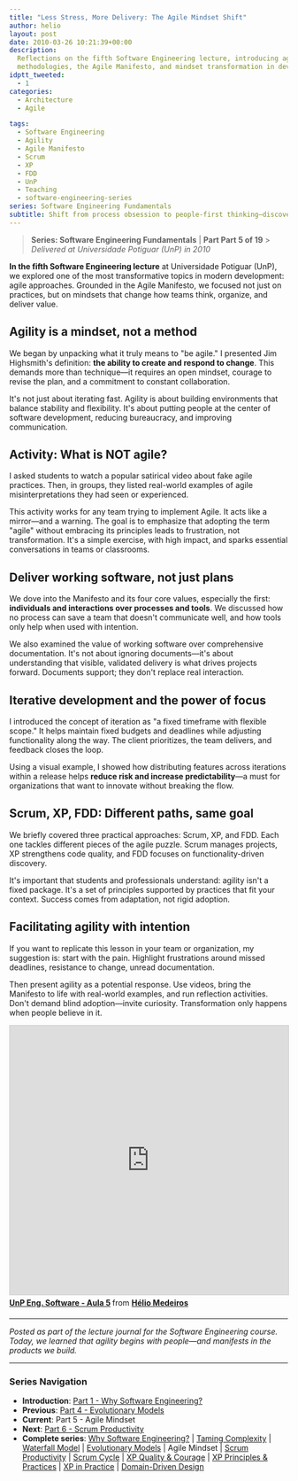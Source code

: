 ```yaml
---
title: "Less Stress, More Delivery: The Agile Mindset Shift"
author: helio
layout: post
date: 2010-03-26 10:21:39+00:00
description:
  Reflections on the fifth Software Engineering lecture, introducing agile
  methodologies, the Agile Manifesto, and mindset transformation in development.
idptt_tweeted:
  - 1
categories:
  - Architecture
  - Agile

tags:
  - Software Engineering
  - Agility
  - Agile Manifesto
  - Scrum
  - XP
  - FDD
  - UnP
  - Teaching
  - software-engineering-series
series: Software Engineering Fundamentals
subtitle: Shift from process obsession to people-first thinking—discover how agile mindset values individuals, working software, customer collaboration, and responding to change over rigid adherence to plans
---
```


> **Series: Software Engineering Fundamentals** | **Part Part 5 of 19** > _Delivered at Universidade Potiguar (UnP) in 2010_

**In the fifth Software Engineering lecture** at Universidade Potiguar (UnP), we explored one of the most transformative topics in modern development: agile approaches. Grounded in the Agile Manifesto, we focused not just on practices, but on mindsets that change how teams think, organize, and deliver value.

## Agility is a mindset, not a method

We began by unpacking what it truly means to "be agile." I presented Jim Highsmith's definition: **the ability to create and respond to change**. This demands more than technique—it requires an open mindset, courage to revise the plan, and a commitment to constant collaboration.

It's not just about iterating fast. Agility is about building environments that balance stability and flexibility. It's about putting people at the center of software development, reducing bureaucracy, and improving communication.

## Activity: What is NOT agile?

I asked students to watch a popular satirical video about fake agile practices. Then, in groups, they listed real-world examples of agile misinterpretations they had seen or experienced.

This activity works for any team trying to implement Agile. It acts like a mirror—and a warning. The goal is to emphasize that adopting the term "agile" without embracing its principles leads to frustration, not transformation. It's a simple exercise, with high impact, and sparks essential conversations in teams or classrooms.

## Deliver working software, not just plans

We dove into the Manifesto and its four core values, especially the first: **individuals and interactions over processes and tools**. We discussed how no process can save a team that doesn't communicate well, and how tools only help when used with intention.

We also examined the value of working software over comprehensive documentation. It's not about ignoring documents—it's about understanding that visible, validated delivery is what drives projects forward. Documents support; they don't replace real interaction.

## Iterative development and the power of focus

I introduced the concept of iteration as "a fixed timeframe with flexible scope." It helps maintain fixed budgets and deadlines while adjusting functionality along the way. The client prioritizes, the team delivers, and feedback closes the loop.

Using a visual example, I showed how distributing features across iterations within a release helps **reduce risk and increase predictability**—a must for organizations that want to innovate without breaking the flow.

## Scrum, XP, FDD: Different paths, same goal

We briefly covered three practical approaches: Scrum, XP, and FDD. Each one tackles different pieces of the agile puzzle. Scrum manages projects, XP strengthens code quality, and FDD focuses on functionality-driven discovery.

It's important that students and professionals understand: agility isn't a fixed package. It's a set of principles supported by practices that fit your context. Success comes from adaptation, not rigid adoption.

## Facilitating agility with intention

If you want to replicate this lesson in your team or organization, my suggestion is: start with the pain. Highlight frustrations around missed deadlines, resistance to change, unread documentation.

Then present agility as a potential response. Use videos, bring the Manifesto to life with real-world examples, and run reflection activities. Don't demand blind adoption—invite curiosity. Transformation only happens when people believe in it.

<div style="margin-bottom: 20px;">
<iframe src="https://www.slideshare.net/slideshow/embed_code/key/NiANBiWWvUJNNd?startSlide=1" width="597" height="486" frameborder="0" marginwidth="0" marginheight="0" scrolling="no" style="border:1px solid #CCC; border-width:1px; margin-bottom:5px;max-width: 100%;" allowfullscreen></iframe> <div style="margin-bottom:5px"><strong> <a href="https://pt.slideshare.net/slideshow/unp-eng-software-aula-5/3392936" title="UnP Eng. Software - Aula 5" target="_blank">UnP Eng. Software - Aula 5</a> </strong> from <strong> <a href="https://www.slideshare.net/heliomedeiros" target="_blank">Hélio Medeiros</a> </strong></div>
</div>

---

_Posted as part of the lecture journal for the Software Engineering course. Today, we learned that agility begins with people—and manifests in the products we build._

---

### **Series Navigation**

- **Introduction**: [Part 1 - Why Software Engineering?](../2010-02-24-software-engineering-purpose/)
- **Previous**: [Part 4 - Evolutionary Models](../2010-03-18-evolutionary-models/)
- **Current**: Part 5 - Agile Mindset
- **Next**: [Part 6 - Scrum Productivity](../2010-04-03-scrum-productivity/)
- **Complete series**: [Why Software Engineering?](../2010-02-24-software-engineering-purpose/) | [Taming Complexity](../2010-03-02-complexity-process/) | [Waterfall Model](../2010-03-10-waterfall-model/) | [Evolutionary Models](../2010-03-18-evolutionary-models/) | Agile Mindset | [Scrum Productivity](../2010-04-03-scrum-productivity/) | [Scrum Cycle](../2010-04-11-scrum-cycle/) | [XP Quality & Courage](../2010-04-19-xp-quality-courage/) | [XP Principles & Practices](../2010-05-01-xp-principles-practices/) | [XP in Practice](../2010-05-08-applying-xp-strategies/) | [Domain-Driven Design](../2010-05-15-domain-driven-design/)
